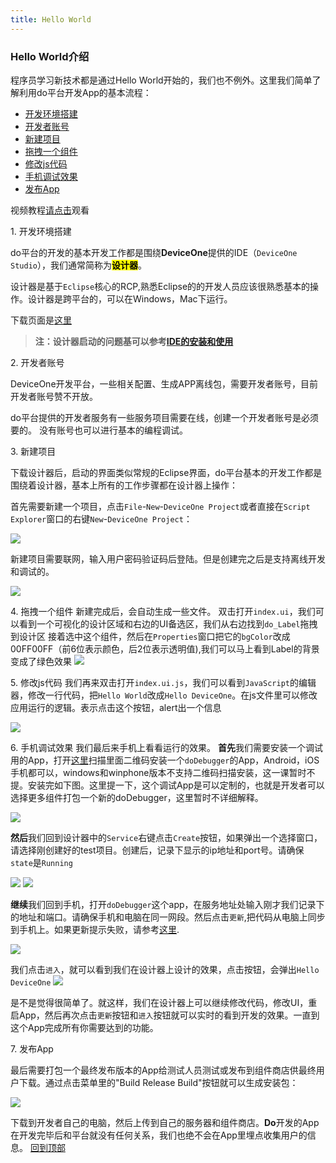 ```yaml
---
title: Hello World
---
```


### Hello World介绍

程序员学习新技术都是通过Hello World开始的，我们也不例外。这里我们简单了解利用do平台开发App的基本流程：

* [开发环境搭建](#开发环境搭建)
* [开发者账号](#开发者账号)
* [新建项目](#新建项目)
* [拖拽一个组件](#拖拽一个组件)
* [修改js代码](#修改js代码)
* [手机调试效果](#手机调试效果)
* [发布App](#发布App)

视频教程[请点击](http://video.deviceone.net/)观看

<a name="开发环境搭建">1. 开发环境搭建</a>

do平台的开发的基本开发工作都是围绕**DeviceOne**提供的IDE（`DeviceOne Studio`），我们通常简称为<mark>**设计器**</mark>。

设计器是基于`Eclipse`核心的RCP,熟悉Eclipse的的开发人员应该很熟悉基本的操作。设计器是跨平台的，可以在Windows，Mac下运行。

下载页面是[这里](http://doc.deviceone.net/web/doc/env/ide.htm)

>**注：设计器启动的问题基可以参考[IDE的安装和使用](../../../应用开发/sections/IDE的安装和使用)**

<a name="开发者账号">2. 开发者账号</a>

DeviceOne开发平台，一些相关配置、生成APP离线包，需要开发者账号，目前开发者账号赞不开放。

do平台提供的开发者服务有一些服务项目需要在线，创建一个开发者账号是必须要的。
没有账号也可以进行基本的编程调试。


<a name="新建项目">3. 新建项目</a>

下载设计器后，启动的界面类似常规的Eclipse界面，do平台基本的开发工作都是围绕着设计器，基本上所有的工作步骤都在设计器上操作：

首先需要新建一个项目，点击`File`-`New`-`DeviceOne Project`或者直接在`Script Explorer`窗口的右键`New`-`DeviceOne Project`：

![](../../images/h001.png)

新建项目需要联网，输入用户密码验证码后登陆。但是创建完之后是支持离线开发和调试的。

![](../../images/h002.png)

<a name="拖拽一个组件">4. 拖拽一个组件</a>
新建完成后，会自动生成一些文件。
双击打开`index.ui`，我们可以看到一个可视化的设计区域和右边的UI备选区，我们从右边找到`do_Label`拖拽到设计区
接着选中这个组件，然后在`Properties`窗口把它的`bgColor`改成00FF00FF（前6位表示颜色，后2位表示透明值),我们可以马上看到Label的背景变成了绿色效果
![](../../images/h003.png)


<a name="修改js代码">5. 修改js代码</a>
我们再来双击打开`index.ui.js`，我们可以看到`JavaScript`的编辑器，修改一行代码，把`Hello World`改成`Hello DeviceOne`。在js文件里可以修改应用运行的逻辑。表示点击这个按钮，alert出一个信息

![](../../images/h004.png)

<a name="手机调试效果">6. 手机调试效果</a>
我们最后来手机上看看运行的效果。
**首先**我们需要安装一个调试用的App，打开[这里](http://doc.deviceone.net/web/doc/env/debug_app.htm)扫描里面二维码安装一个`doDebugger`的App，Android，iOS手机都可以，windows和winphone版本不支持二维码扫描安装，这一课暂时不提。安装完如下图。这里提一下，这个调试App是可以定制的，也就是开发者可以选择更多组件打包一个新的doDebugger，这里暂时不详细解释。

![](../../images/h005.png)

**然后**我们回到设计器中的`Service`右键点击`Create`按钮，如果弹出一个选择窗口，请选择刚创建好的test项目。创建后，记录下显示的ip地址和port号。请确保`state`是`Running`

![](../../images/h006.png)
![](../../images/h007.png)

**继续**我们回到手机，打开`doDebugger`这个app，在服务地址处输入刚才我们记录下的地址和端口。请确保手机和电脑在同一网段。然后点击`更新`,把代码从电脑上同步到手机上。如果更新提示失败，请参考[这里](http://bbs.deviceone.net/forum.php?mod=viewthread&tid=479&extra=page%3D1).

![](../../images/h008.png)

我们点击`进入`，就可以看到我们在设计器上设计的效果，点击按钮，会弹出`Hello DeviceOne`
![](../../images/h009.png)

是不是觉得很简单了。就这样，我们在设计器上可以继续修改代码，修改UI，重启App，然后再次点击`更新`按钮和`进入`按钮就可以实时的看到开发的效果。一直到这个App完成所有你需要达到的功能。

<a name="发布App">7. 发布App</a>

最后需要打包一个最终发布版本的App给测试人员测试或发布到组件商店供最终用户下载。通过点击菜单里的"Build Release Build"按钮就可以生成安装包：

![](../../images/h010.png)

下载到开发者自己的电脑，然后上传到自己的服务器和组件商店。**Do**开发的App在开发完毕后和平台就没有任何关系，我们也绝不会在App里埋点收集用户的信息。
[回到顶部](#top)